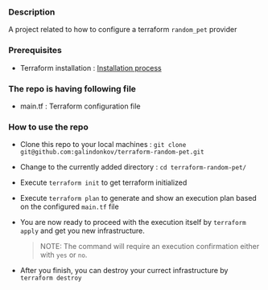 ### Description

A project related to how to configure a terraform `random_pet` provider

### Prerequisites

- Terraform installation : [Installation process ](https://learn.hashicorp.com/terraform/getting-started/install.html)

### The repo is having following file

- main.tf : Terraform configuration file

### How to use the repo

- Clone this repo to your local machines : `git clone git@github.com:galindonkov/terraform-random-pet.git`

- Change to the currently added directory : `cd terraform-random-pet/`

- Execute `terraform init` to get terraform initialized

- Execute `terraform plan` to generate and show an execution plan based on the configured `main.tf` file

- You are now ready to proceed with the execution itself by `terraform apply` and get you new infrastructure.

  > NOTE: The command will require an execution confirmation either with `yes` or `no`.                  
   
- After you finish, you can destroy your currect infrastructure by `terraform destroy`
